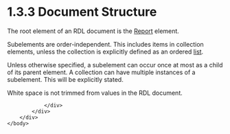 <html dir="LTR" xmlns:mshelp="http://msdn.microsoft.com/mshelp" xmlns:ddue="http://ddue.schemas.microsoft.com/authoring/2003/5" xmlns:xlink="http://www.w3.org/1999/xlink" xmlns:tool="http://www.microsoft.com/tooltip">
    <head>
        <meta http-equiv="Content-Type" content="text/html; CHARSET=utf-8"></meta>
        <meta name="save" content="history"></meta>
        <title>1.3.3 Document Structure</title>
        <xml>
            <mshelp:toctitle title="1.3.3 Document Structure"></mshelp:toctitle>
            <mshelp:rltitle title="[MS-RDL]: Document Structure"></mshelp:rltitle>
            <mshelp:keyword index="A" term="7fb58e1b-7fff-4595-ba9f-5bbbd5ff3292"></mshelp:keyword>
            <mshelp:attr name="DCSext.ContentType" value="open specification"></mshelp:attr>
            <mshelp:attr name="AssetID" value="7fb58e1b-7fff-4595-ba9f-5bbbd5ff3292"></mshelp:attr>
            <mshelp:attr name="TopicType" value="kbRef"></mshelp:attr>
            <mshelp:attr name="DCSext.Title" value="[MS-RDL]: Document Structure" />
        </xml>
    </head>
    <body>
        <div id="header">
            <h1 class="heading">1.3.3 Document Structure</h1>
        </div>
        <div id="mainSection">
            <div id="mainBody">
                <div id="allHistory" class="saveHistory"></div>
                <div id="sectionSection0" class="section" name="collapseableSection">
                    

<p>The root element of an RDL document is the <a href="6bbaafec-020b-406c-b4e7-5e4318b616cb.htm">Report</a> element.</p>

<p>Subelements are order-independent. This includes items in
collection elements, unless the collection is explicitly defined as an ordered <a href="b2482b3f-74ab-4ca8-a9e5-c07955011743.htm#gt_04ce231e-214c-44fd-b7ba-7cc19eee79bf">list</a>.</p>

<p>Unless otherwise specified, a subelement can occur once at
most as a child of its parent element. A collection can have multiple instances
of a subelement. This will be explicitly stated.</p>

<p>White space is not trimmed from values in the RDL document.</p>


                </div>
            </div>
        </div>
    </body>
</html>